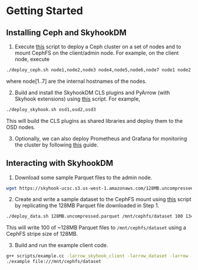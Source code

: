 # Getting Started

## Installing Ceph and SkyhookDM

1. Execute [this](https://github.com/uccross/skyhookdm/blob/master/scripts/deploy/deploy_ceph.sh) script to deploy a Ceph cluster on a set of nodes and to mount CephFS on the client/admin node. For example, on the client node, execute
```bash
./deploy_ceph.sh node1,node2,node3 node4,node5,node6,node7 node1 node2
```
where node[1..7] are the internal hostnames of the nodes. 

2. Build and install the SkyhookDM CLS plugins and PyArrow (with Skyhook extensions) using [this](https://github.com/uccross/skyhookdm/blob/master/scripts/deploy/deploy_skyhook.sh) script. For example,
```bash
./deploy_skyhook.sh osd1,osd2,osd3
```
This will build the CLS plugins as shared libraries and deploy them to the OSD nodes.

3. Optionally, we can also deploy Prometheus and Grafana for monitoring the cluster by following [this](https://github.com/JayjeetAtGithub/prometheus-on-baremetal) guide.

## Interacting with SkyhookDM

1. Download some sample Parquet files to the admin node.
```bash
wget https://skyhook-ucsc.s3.us-west-1.amazonaws.com/128MB.uncompressed.parquet
``` 

2. Create and write a sample dataset to the CephFS mount using [this](https://github.com/uccross/skyhookdm/blob/master/scripts/deploy/deploy_data.sh) script by replicating the 128MB Parquet file downloaded in Step 1.
```bash
./deploy_data.sh 128MB.uncompressed.parquet /mnt/cephfs/dataset 100 134217728
```
This will write 100 of ~128MB Parquet files to `/mnt/cephfs/dataset` using a CephFS stripe size of 128MB.

3. Build and run the example client code.
```bash
g++ scripts/example.cc -larrow_skyhook_client -larrow_dataset -larrow -o example
./example file:///mnt/cephfs/dataset
```
